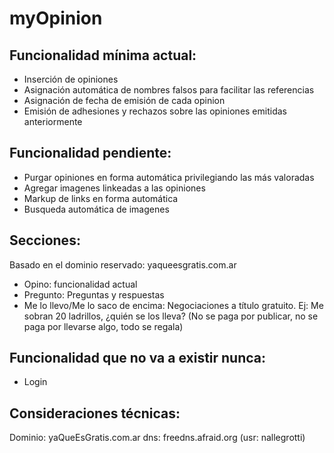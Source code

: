 myOpinion
=========

Funcionalidad mínima actual:
-
  * Inserción de opiniones
  * Asignación automática de nombres falsos para facilitar las referencias
  * Asignación de fecha de emisión de cada opinion
  * Emisión de adhesiones y rechazos sobre las opiniones emitidas anteriormente

Funcionalidad pendiente:
-
  * Purgar opiniones en forma automática privilegiando las más valoradas
  * Agregar imagenes linkeadas a las opiniones
  * Markup de links en forma automática
  * Busqueda automática de imagenes

Secciones:
-
Basado en el dominio reservado: yaqueesgratis.com.ar
  * Opino: funcionalidad actual
  * Pregunto: Preguntas y respuestas
  * Me lo llevo/Me lo saco de encima: Negociaciones a título gratuito. Ej: Me sobran 20 ladrillos, ¿quién se los lleva? (No se paga por publicar, no se paga por llevarse algo, todo se regala)

Funcionalidad que no va a existir nunca:
-
  * Login

Consideraciones técnicas:
-
Dominio: yaQueEsGratis.com.ar 
dns: freedns.afraid.org (usr: nallegrotti)